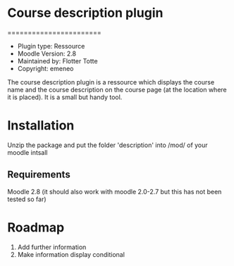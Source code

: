 # Course description plugin
=======================
* Plugin type:    Ressource
* Moodle Version: 2.8
* Maintained by:  Flotter Totte
* Copyright:      emeneo


The course description plugin is a ressource which displays the course name and the course description on the course page (at the location where it is placed). It is a small but handy tool.

Installation
============
Unzip the package and put the folder 'description' into /mod/ of your moodle intsall


Requirements
------------
Moodle 2.8
(it should also work with moodle 2.0-2.7 but this has not been tested so far)


Roadmap
=======
1. Add further information
2. Make information display conditional









